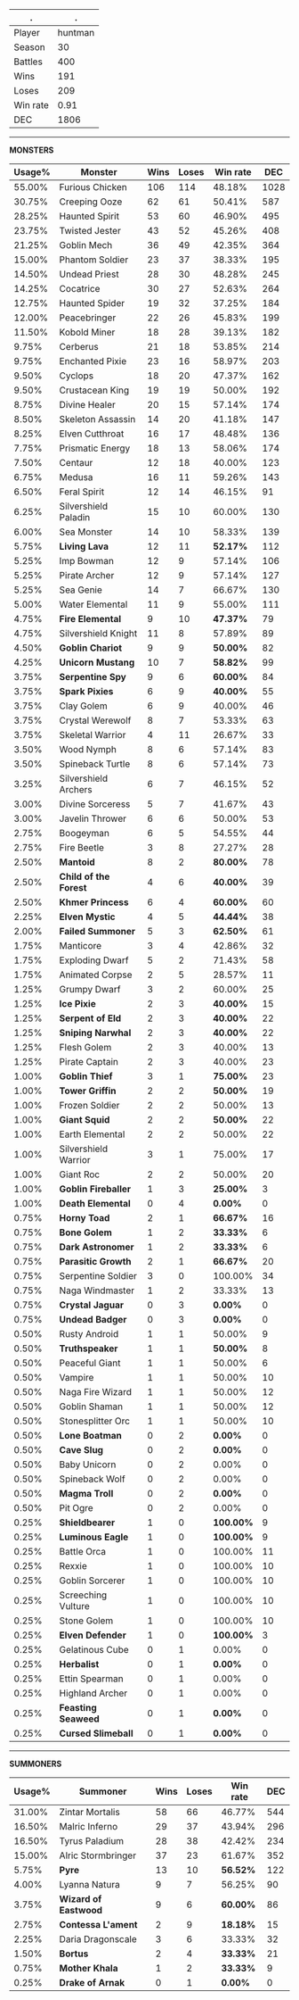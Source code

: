 .|.
|-|-
Player|huntman
Season|30
Battles|400
Wins|191
Loses|209
Win rate|0.91
DEC|1806

---
**MONSTERS**

Usage%|Monster|Wins|Loses|Win rate|DEC|
-|-|-|-|-|-|
55.00%|Furious Chicken|106|114|48.18%|1028|
30.75%|Creeping Ooze|62|61|50.41%|587|
28.25%|Haunted Spirit|53|60|46.90%|495|
23.75%|Twisted Jester|43|52|45.26%|408|
21.25%|Goblin Mech|36|49|42.35%|364|
15.00%|Phantom Soldier|23|37|38.33%|195|
14.50%|Undead Priest|28|30|48.28%|245|
14.25%|Cocatrice|30|27|52.63%|264|
12.75%|Haunted Spider|19|32|37.25%|184|
12.00%|Peacebringer|22|26|45.83%|199|
11.50%|Kobold Miner|18|28|39.13%|182|
9.75%|Cerberus|21|18|53.85%|214|
9.75%|Enchanted Pixie|23|16|58.97%|203|
9.50%|Cyclops|18|20|47.37%|162|
9.50%|Crustacean King|19|19|50.00%|192|
8.75%|Divine Healer|20|15|57.14%|174|
8.50%|Skeleton Assassin|14|20|41.18%|147|
8.25%|Elven Cutthroat|16|17|48.48%|136|
7.75%|Prismatic Energy|18|13|58.06%|174|
7.50%|Centaur|12|18|40.00%|123|
6.75%|Medusa|16|11|59.26%|143|
6.50%|Feral Spirit|12|14|46.15%|91|
6.25%|Silvershield Paladin|15|10|60.00%|130|
6.00%|Sea Monster|14|10|58.33%|139|
5.75%|**Living Lava**|12|11|**52.17%**|112|
5.25%|Imp Bowman|12|9|57.14%|106|
5.25%|Pirate Archer|12|9|57.14%|127|
5.25%|Sea Genie|14|7|66.67%|130|
5.00%|Water Elemental|11|9|55.00%|111|
4.75%|**Fire Elemental**|9|10|**47.37%**|79|
4.75%|Silvershield Knight|11|8|57.89%|89|
4.50%|**Goblin Chariot**|9|9|**50.00%**|82|
4.25%|**Unicorn Mustang**|10|7|**58.82%**|99|
3.75%|**Serpentine Spy**|9|6|**60.00%**|84|
3.75%|**Spark Pixies**|6|9|**40.00%**|55|
3.75%|Clay Golem|6|9|40.00%|46|
3.75%|Crystal Werewolf|8|7|53.33%|63|
3.75%|Skeletal Warrior|4|11|26.67%|33|
3.50%|Wood Nymph|8|6|57.14%|83|
3.50%|Spineback Turtle|8|6|57.14%|73|
3.25%|Silvershield Archers|6|7|46.15%|52|
3.00%|Divine Sorceress|5|7|41.67%|43|
3.00%|Javelin Thrower|6|6|50.00%|53|
2.75%|Boogeyman|6|5|54.55%|44|
2.75%|Fire Beetle|3|8|27.27%|28|
2.50%|**Mantoid**|8|2|**80.00%**|78|
2.50%|**Child of the Forest**|4|6|**40.00%**|39|
2.50%|**Khmer Princess**|6|4|**60.00%**|60|
2.25%|**Elven Mystic**|4|5|**44.44%**|38|
2.00%|**Failed Summoner**|5|3|**62.50%**|61|
1.75%|Manticore|3|4|42.86%|32|
1.75%|Exploding Dwarf|5|2|71.43%|58|
1.75%|Animated Corpse|2|5|28.57%|11|
1.25%|Grumpy Dwarf|3|2|60.00%|25|
1.25%|**Ice Pixie**|2|3|**40.00%**|15|
1.25%|**Serpent of Eld**|2|3|**40.00%**|22|
1.25%|**Sniping Narwhal**|2|3|**40.00%**|22|
1.25%|Flesh Golem|2|3|40.00%|13|
1.25%|Pirate Captain|2|3|40.00%|23|
1.00%|**Goblin Thief**|3|1|**75.00%**|23|
1.00%|**Tower Griffin**|2|2|**50.00%**|19|
1.00%|Frozen Soldier|2|2|50.00%|13|
1.00%|**Giant Squid**|2|2|**50.00%**|22|
1.00%|Earth Elemental|2|2|50.00%|22|
1.00%|Silvershield Warrior|3|1|75.00%|17|
1.00%|Giant Roc|2|2|50.00%|20|
1.00%|**Goblin Fireballer**|1|3|**25.00%**|3|
1.00%|**Death Elemental**|0|4|**0.00%**|0|
0.75%|**Horny Toad**|2|1|**66.67%**|16|
0.75%|**Bone Golem**|1|2|**33.33%**|6|
0.75%|**Dark Astronomer**|1|2|**33.33%**|6|
0.75%|**Parasitic Growth**|2|1|**66.67%**|20|
0.75%|Serpentine Soldier|3|0|100.00%|34|
0.75%|Naga Windmaster|1|2|33.33%|13|
0.75%|**Crystal Jaguar**|0|3|**0.00%**|0|
0.75%|**Undead Badger**|0|3|**0.00%**|0|
0.50%|Rusty Android|1|1|50.00%|9|
0.50%|**Truthspeaker**|1|1|**50.00%**|8|
0.50%|Peaceful Giant|1|1|50.00%|6|
0.50%|Vampire|1|1|50.00%|10|
0.50%|Naga Fire Wizard|1|1|50.00%|12|
0.50%|Goblin Shaman|1|1|50.00%|12|
0.50%|Stonesplitter Orc|1|1|50.00%|10|
0.50%|**Lone Boatman**|0|2|**0.00%**|0|
0.50%|**Cave Slug**|0|2|**0.00%**|0|
0.50%|Baby Unicorn|0|2|0.00%|0|
0.50%|Spineback Wolf|0|2|0.00%|0|
0.50%|**Magma Troll**|0|2|**0.00%**|0|
0.50%|Pit Ogre|0|2|0.00%|0|
0.25%|**Shieldbearer**|1|0|**100.00%**|9|
0.25%|**Luminous Eagle**|1|0|**100.00%**|9|
0.25%|Battle Orca|1|0|100.00%|11|
0.25%|Rexxie|1|0|100.00%|10|
0.25%|Goblin Sorcerer|1|0|100.00%|10|
0.25%|Screeching Vulture|1|0|100.00%|10|
0.25%|Stone Golem|1|0|100.00%|10|
0.25%|**Elven Defender**|1|0|**100.00%**|3|
0.25%|Gelatinous Cube|0|1|0.00%|0|
0.25%|**Herbalist**|0|1|**0.00%**|0|
0.25%|Ettin Spearman|0|1|0.00%|0|
0.25%|Highland Archer|0|1|0.00%|0|
0.25%|**Feasting Seaweed**|0|1|**0.00%**|0|
0.25%|**Cursed Slimeball**|0|1|**0.00%**|0|

---
**SUMMONERS**

Usage%|Summoner|Wins|Loses|Win rate|DEC|
-|-|-|-|-|-|
31.00%|Zintar Mortalis|58|66|46.77%|544|
16.50%|Malric Inferno|29|37|43.94%|296|
16.50%|Tyrus Paladium|28|38|42.42%|234|
15.00%|Alric Stormbringer|37|23|61.67%|352|
5.75%|**Pyre**|13|10|**56.52%**|122|
4.00%|Lyanna Natura|9|7|56.25%|90|
3.75%|**Wizard of Eastwood**|9|6|**60.00%**|86|
2.75%|**Contessa L'ament**|2|9|**18.18%**|15|
2.25%|Daria Dragonscale|3|6|33.33%|32|
1.50%|**Bortus**|2|4|**33.33%**|21|
0.75%|**Mother Khala**|1|2|**33.33%**|9|
0.25%|**Drake of Arnak**|0|1|**0.00%**|0|
